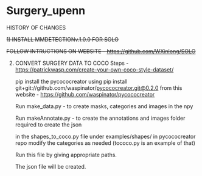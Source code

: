 # Surgery_upenn
 
HISTORY OF CHANGES



~~1) INSTALL MMDETECTIONv.1.0.0 FOR SOLO~~

  ~~FOLLOW INTRUCTIONS ON WEBSITE - https://github.com/WXinlong/SOLO~~

2) CONVERT SURGERY DATA TO COCO
   Steps -
   https://patrickwasp.com/create-your-own-coco-style-dataset/

   pip install the pycococreator using
   pip install git+git://github.com/waspinator/pycococreator.git@0.2.0
   from this website - https://github.com/waspinator/pycococreator
 
   Run make_data.py - to create masks, categories and images in the npy 
   
   Run makeAnnotate.py - to create the annotations and images folder required to create the json

   in the shapes_to_coco.py file under examples/shapes/ in pycococreator repo modify the categories as needed (tococo.py is an example of that)

   Run this file by giving appropriate paths.

   The json file will be created.


